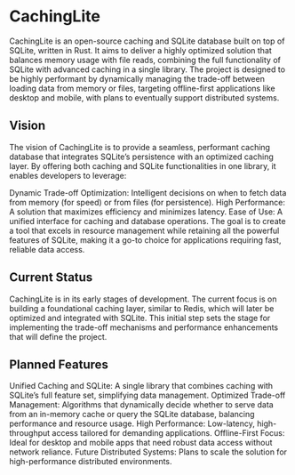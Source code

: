 # CachingLite

CachingLite is an open-source caching and SQLite database built on top of SQLite, written in Rust. It aims to deliver a highly optimized solution that balances memory usage with file reads, combining the full functionality of SQLite with advanced caching in a single library. The project is designed to be highly performant by dynamically managing the trade-off between loading data from memory or files, targeting offline-first applications like desktop and mobile, with plans to eventually support distributed systems.

## Vision
The vision of CachingLite is to provide a seamless, performant caching database that integrates SQLite’s persistence with an optimized caching layer. By offering both caching and SQLite functionalities in one library, it enables developers to leverage:

Dynamic Trade-off Optimization: Intelligent decisions on when to fetch data from memory (for speed) or from files (for persistence).
High Performance: A solution that maximizes efficiency and minimizes latency.
Ease of Use: A unified interface for caching and database operations.
The goal is to create a tool that excels in resource management while retaining all the powerful features of SQLite, making it a go-to choice for applications requiring fast, reliable data access.

## Current Status
CachingLite is in its early stages of development. The current focus is on building a foundational caching layer, similar to Redis, which will later be optimized and integrated with SQLite. This initial step sets the stage for implementing the trade-off mechanisms and performance enhancements that will define the project.

## Planned Features
Unified Caching and SQLite: A single library that combines caching with SQLite’s full feature set, simplifying data management.
Optimized Trade-off Management: Algorithms that dynamically decide whether to serve data from an in-memory cache or query the SQLite database, balancing performance and resource usage.
High Performance: Low-latency, high-throughput access tailored for demanding applications.
Offline-First Focus: Ideal for desktop and mobile apps that need robust data access without network reliance.
Future Distributed Systems: Plans to scale the solution for high-performance distributed environments.
